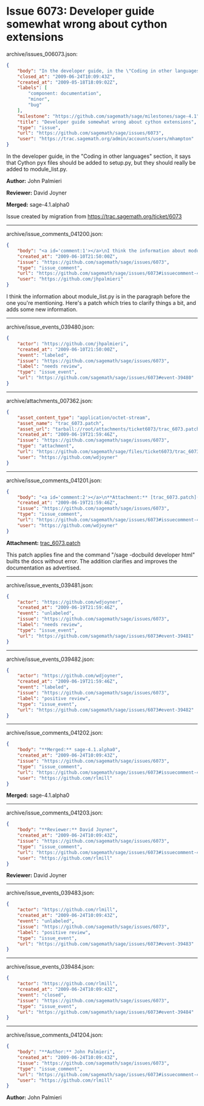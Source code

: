 # Issue 6073: Developer guide somewhat wrong about cython extensions

archive/issues_006073.json:
```json
{
    "body": "In the developer guide, in the \"Coding in other languages\" section, it says that Cython pyx files should be added to setup.py, but they should really be added to module_list.py.\n\n**Author:** John Palmieri\n\n**Reviewer:** David Joyner\n\n**Merged:** sage-4.1.alpha0\n\nIssue created by migration from https://trac.sagemath.org/ticket/6073\n\n",
    "closed_at": "2009-06-24T10:09:43Z",
    "created_at": "2009-05-18T18:09:02Z",
    "labels": [
        "component: documentation",
        "minor",
        "bug"
    ],
    "milestone": "https://github.com/sagemath/sage/milestones/sage-4.1",
    "title": "Developer guide somewhat wrong about cython extensions",
    "type": "issue",
    "url": "https://github.com/sagemath/sage/issues/6073",
    "user": "https://trac.sagemath.org/admin/accounts/users/mhampton"
}
```
In the developer guide, in the "Coding in other languages" section, it says that Cython pyx files should be added to setup.py, but they should really be added to module_list.py.

**Author:** John Palmieri

**Reviewer:** David Joyner

**Merged:** sage-4.1.alpha0

Issue created by migration from https://trac.sagemath.org/ticket/6073





---

archive/issue_comments_041200.json:
```json
{
    "body": "<a id='comment:1'></a>\nI think the information about module_list.py is in the paragraph before the one you're mentioning.  Here's a patch which tries to clarify things a bit, and adds some new information.",
    "created_at": "2009-06-10T21:50:00Z",
    "issue": "https://github.com/sagemath/sage/issues/6073",
    "type": "issue_comment",
    "url": "https://github.com/sagemath/sage/issues/6073#issuecomment-41200",
    "user": "https://github.com/jhpalmieri"
}
```

<a id='comment:1'></a>
I think the information about module_list.py is in the paragraph before the one you're mentioning.  Here's a patch which tries to clarify things a bit, and adds some new information.



---

archive/issue_events_039480.json:
```json
{
    "actor": "https://github.com/jhpalmieri",
    "created_at": "2009-06-10T21:50:00Z",
    "event": "labeled",
    "issue": "https://github.com/sagemath/sage/issues/6073",
    "label": "needs review",
    "type": "issue_event",
    "url": "https://github.com/sagemath/sage/issues/6073#event-39480"
}
```



---

archive/attachments_007362.json:
```json
{
    "asset_content_type": "application/octet-stream",
    "asset_name": "trac_6073.patch",
    "asset_url": "tarball://root/attachments/ticket6073/trac_6073.patch",
    "created_at": "2009-06-19T21:59:46Z",
    "issue": "https://github.com/sagemath/sage/issues/6073",
    "type": "attachment",
    "url": "https://github.com/sagemath/sage/files/ticket6073/trac_6073.patch",
    "user": "https://github.com/wdjoyner"
}
```



---

archive/issue_comments_041201.json:
```json
{
    "body": "<a id='comment:2'></a>\n**Attachment:** [trac_6073.patch](https://github.com/sagemath/sage/files/ticket6073/trac_6073.patch)\n\nThis patch applies fine and the command \"/sage -docbuild developer html\" builts the docs without error. The addition clarifies and improves the documentation as advertised.",
    "created_at": "2009-06-19T21:59:46Z",
    "issue": "https://github.com/sagemath/sage/issues/6073",
    "type": "issue_comment",
    "url": "https://github.com/sagemath/sage/issues/6073#issuecomment-41201",
    "user": "https://github.com/wdjoyner"
}
```

<a id='comment:2'></a>
**Attachment:** [trac_6073.patch](https://github.com/sagemath/sage/files/ticket6073/trac_6073.patch)

This patch applies fine and the command "/sage -docbuild developer html" builts the docs without error. The addition clarifies and improves the documentation as advertised.



---

archive/issue_events_039481.json:
```json
{
    "actor": "https://github.com/wdjoyner",
    "created_at": "2009-06-19T21:59:46Z",
    "event": "unlabeled",
    "issue": "https://github.com/sagemath/sage/issues/6073",
    "label": "needs review",
    "type": "issue_event",
    "url": "https://github.com/sagemath/sage/issues/6073#event-39481"
}
```



---

archive/issue_events_039482.json:
```json
{
    "actor": "https://github.com/wdjoyner",
    "created_at": "2009-06-19T21:59:46Z",
    "event": "labeled",
    "issue": "https://github.com/sagemath/sage/issues/6073",
    "label": "positive review",
    "type": "issue_event",
    "url": "https://github.com/sagemath/sage/issues/6073#event-39482"
}
```



---

archive/issue_comments_041202.json:
```json
{
    "body": "**Merged:** sage-4.1.alpha0",
    "created_at": "2009-06-24T10:09:43Z",
    "issue": "https://github.com/sagemath/sage/issues/6073",
    "type": "issue_comment",
    "url": "https://github.com/sagemath/sage/issues/6073#issuecomment-41202",
    "user": "https://github.com/rlmill"
}
```

**Merged:** sage-4.1.alpha0



---

archive/issue_comments_041203.json:
```json
{
    "body": "**Reviewer:** David Joyner",
    "created_at": "2009-06-24T10:09:43Z",
    "issue": "https://github.com/sagemath/sage/issues/6073",
    "type": "issue_comment",
    "url": "https://github.com/sagemath/sage/issues/6073#issuecomment-41203",
    "user": "https://github.com/rlmill"
}
```

**Reviewer:** David Joyner



---

archive/issue_events_039483.json:
```json
{
    "actor": "https://github.com/rlmill",
    "created_at": "2009-06-24T10:09:43Z",
    "event": "unlabeled",
    "issue": "https://github.com/sagemath/sage/issues/6073",
    "label": "positive review",
    "type": "issue_event",
    "url": "https://github.com/sagemath/sage/issues/6073#event-39483"
}
```



---

archive/issue_events_039484.json:
```json
{
    "actor": "https://github.com/rlmill",
    "created_at": "2009-06-24T10:09:43Z",
    "event": "closed",
    "issue": "https://github.com/sagemath/sage/issues/6073",
    "type": "issue_event",
    "url": "https://github.com/sagemath/sage/issues/6073#event-39484"
}
```



---

archive/issue_comments_041204.json:
```json
{
    "body": "**Author:** John Palmieri",
    "created_at": "2009-06-24T10:09:43Z",
    "issue": "https://github.com/sagemath/sage/issues/6073",
    "type": "issue_comment",
    "url": "https://github.com/sagemath/sage/issues/6073#issuecomment-41204",
    "user": "https://github.com/rlmill"
}
```

**Author:** John Palmieri
